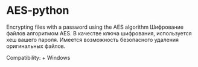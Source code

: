 # AES-python
Encrypting files with a password using the AES algorithm
Шифрование файлов алгоритмом AES. В качестве ключа шифрования, используется хеш вашего пароля.
Имеется возможность безопасного удаления оригинальных файлов.

Compatibility:
	+ Windows